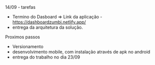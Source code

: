 14/09 - tarefas
- Termino do Dasboard => Link da aplicação - https://dashboardzumbi.netlify.app/
- entrega da arquitetura da solução.


Proximos passos
- Versionamento
- desenvolvimento mobile, com instalação através de apk no android
- entrega do trabalho no dia 23/09

